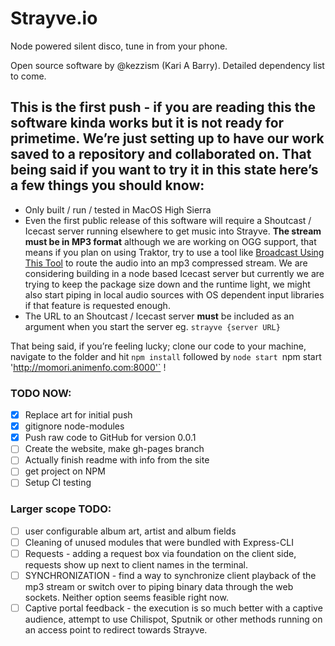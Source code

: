 # Strayve.io
Node powered silent disco, tune in from your phone.

Open source software by @kezzism (Kari A Barry). Detailed dependency list to come.

## This is the first push - if you are reading this the software kinda works but it is not ready for primetime. We’re just setting up to have our work saved to a repository and collaborated on. That being said if you want to try it in this state here’s a few things you should know:
- Only built / run / tested in MacOS High Sierra
- Even the first public release of this software will require a Shoutcast / Icecast server running elsewhere to get music into Strayve. **The stream must be in MP3 format** although we are working on OGG support, that means if you plan on using Traktor, try to use a tool like [Broadcast Using This Tool](https://danielnoethen.de/) to route the audio into an mp3 compressed stream. We are considering building in a node based Icecast server but currently we are trying to keep the package size down and the runtime light, we might also start piping in local audio sources with OS dependent input libraries if that feature is requested enough.
- The URL to an Shoutcast / Icecast server **must** be included as an argument when you start the server eg. `strayve {server URL}`

That being said, if you’re feeling lucky; clone our code to your machine, navigate to the folder and hit `npm install` followed by `node start `npm start 'http://momori.animenfo.com:8000'` !

### TODO NOW:
- [x] Replace art for initial push
- [x] gitignore node-modules
- [x] Push raw code to GitHub for version 0.0.1
- [ ] Create the website, make gh-pages branch
- [ ] Actually finish readme with info from the site
- [ ] get project on NPM
- [ ] Setup CI testing

### Larger scope TODO:
- [ ] user configurable album art, artist and album fields
- [ ] Cleaning of unused modules that were bundled with Express-CLI
- [ ] Requests - adding a request box via foundation on the client side, requests show up next to client names in the terminal.
- [ ] SYNCHRONIZATION - find a way to synchronize client playback of the mp3 stream or switch over to piping binary data through the web sockets. Neither option seems feasible right now.
- [ ] Captive portal feedback - the execution is so much better with a captive audience, attempt to use Chilispot, Sputnik or other methods running on an access point to redirect towards Strayve.
